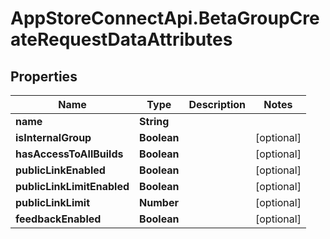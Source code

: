 # AppStoreConnectApi.BetaGroupCreateRequestDataAttributes

## Properties

Name | Type | Description | Notes
------------ | ------------- | ------------- | -------------
**name** | **String** |  | 
**isInternalGroup** | **Boolean** |  | [optional] 
**hasAccessToAllBuilds** | **Boolean** |  | [optional] 
**publicLinkEnabled** | **Boolean** |  | [optional] 
**publicLinkLimitEnabled** | **Boolean** |  | [optional] 
**publicLinkLimit** | **Number** |  | [optional] 
**feedbackEnabled** | **Boolean** |  | [optional] 


